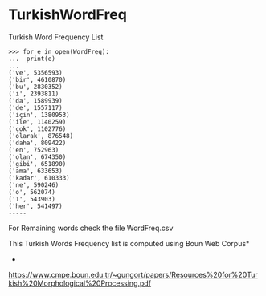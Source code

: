 # TurkishWordFreq
Turkish Word Frequency List

```
>>> for e in open(WordFreq):
...  print(e)
... 
('ve', 5356593)
('bir', 4610870)
('bu', 2830352)
('i', 2393811)
('da', 1589939)
('de', 1557117)
('için', 1380953)
('ile', 1140259)
('çok', 1102776)
('olarak', 876548)
('daha', 809422)
('en', 752963)
('olan', 674350)
('gibi', 651890)
('ama', 633653)
('kadar', 610333)
('ne', 590246)
('o', 562074)
('1', 543903)
('her', 541497)
-----
```
For Remaining words check the file WordFreq.csv 

This Turkish Words Frequency list is computed using Boun Web Corpus*

*
https://www.cmpe.boun.edu.tr/~gungort/papers/Resources%20for%20Turkish%20Morphological%20Processing.pdf
